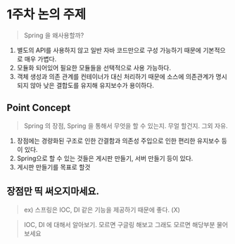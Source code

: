 # 1주차 논의 주제
>Spring 을 왜사용할까?
1. 별도의 API를 사용하지 않고 일반 자바 코드만으로 구성 가능하기 때문에 기본적으로 매우 가볍다.
2. 모듈화 되어있어 필요한 모듈들을 선택적으로 사용 가능하다.
3. 객체 생성과 의존 관계를 컨테이너가 대신 처리하기 때문에 소스에 의존관계가 명시되지 않아 낮은 결합도를 유지해 유지보수가 용이하다.

## Point Concept
> Spring 의 장점, Spring 을 통해서 무엇을 할 수 있는지. 무얼 할건지. 그외 자유.
1. 장점에는 경량화된 구조로 인한 간결함과 의존성 주입으로 인한 편리한 유지보수 등이 있다.
2. Spring으로 할 수 있는 것들은 게시판 만들기, 서버 만들기 등이 있다.
3. 게시판 만들기를 목표로 할것

## 장점만 띡 써오지마세요.
> ex) 스프링은 IOC, DI 같은 기능을 제공하기 때문에 좋다. (X)

>IOC, DI 에 대해서 알아보기. 모르면 구글링 해보고 그래도 모르면 해당부분 물어보세요
